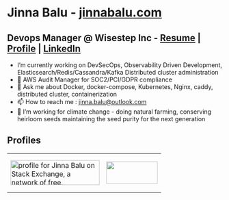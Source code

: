 # Jinna Balu  - [jinnabalu.com](https://jinnabalu.com/)

## Devops Manager @ Wisestep Inc - [Resume](https://jinnabalu.com/resume/) | [Profile](https://jinnabalu.com/) | [LinkedIn](https://www.linkedin.com/in/jinna-balu-20368995/)


-  I’m currently working on DevSecOps, Observability Driven Development, Elasticsearch/Redis/Cassandra/Kafka Distributed cluster administration
- 🌱 AWS Audit Manager for SOC2/PCI/GDPR compliance
- 💬 Ask me about Docker, docker-compose, Kubernetes, Nginx, caddy, distributed cluster, containerization
- 📫 How to reach me : jinna.balu@outlook.com
- 🌱 I’m working for climate change - doing natural farming, conserving heirloom seeds maintaining the seed purity for the next generation




## Profiles
<table>
  <tr>
    <td>
        <a href="https://stackexchange.com/users/5468915"><img src="https://stackexchange.com/users/flair/5468915.png" width="208" height="58" alt="profile for Jinna Balu on Stack Exchange, a network of free, community-driven Q&amp;A sites" title="profile for Jinna Balu on Stack Exchange, a network of free, community-driven Q&amp;A sites"></a>
    </td>
    <td>
      

<a href="https://www.teacheron.com/tutor-profile/48qN?r=48qN" target="_blank" style="display: inline-block;"><img src="https://www.teacheron.com/resources/assets/img/badges/viewMyProfile.png" style="width: 120px !important; height: 52px !important"></a>
    </td>
   
  </tr>
</table>


      



              

